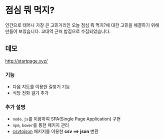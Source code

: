 # 점심 뭐 먹지?
인간으로 태어나 가장 큰 고민거리인 오늘 점심 뭐 먹지?에 대한 고민을 해결하기 위해 만들어 보았습니다. 교대역 근처 밥집으로 수집되었습니다.

## 데모
http://startpage.xyz/

### 기능
- 다음 지도를 이용한 길찾기 기능
- 식당 전화 걸기 추가

### 추가 설명
- `node.js`를 이용하여 SPA(Single Page Application) 구현
- `npm`, `bower`를 통한 패키지 관리
- [csvtojson](https://www.npmjs.com/package/csvtojson) 패키지를 이용한 **csv ==> json** 변환